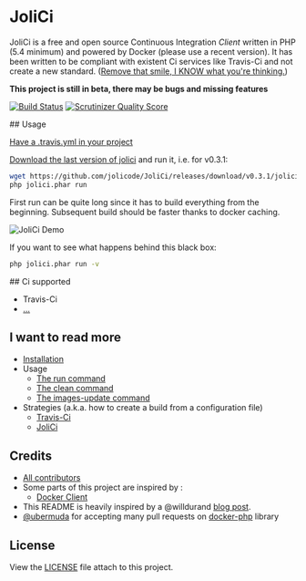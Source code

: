 # JoliCi

JoliCi is a free and open source Continuous Integration _Client_ written in PHP (5.4 minimum) and powered by Docker (please use a recent version). It has been written to be compliant 
with existent Ci services like Travis-Ci and not create a new standard. ([Remove that smile, I KNOW what you're thinking.](http://xkcd.com/927/))

**This project is still in beta, there may be bugs and missing features**

[![Build Status](https://travis-ci.org/jolicode/JoliCi.png?branch=master)](https://travis-ci.org/jolicode/JoliCi) [![Scrutinizer Quality Score](https://scrutinizer-ci.com/g/jolicode/JoliCi/badges/quality-score.png?s=1ba180546468c07ca8fc0996dcdc4a740dcf23fc)](https://scrutinizer-ci.com/g/jolicode/JoliCi/)

## Usage

[Have a .travis.yml in your project](http://docs.travis-ci.com/user/getting-started/#Step-three%3A-Add-.travis.yml-file-to-your-repository)

[Download the last version of jolici](https://github.com/jolicode/JoliCi/releases) and run it, i.e. for v0.3.1:

```bash
wget https://github.com/jolicode/JoliCi/releases/download/v0.3.1/jolici.phar
php jolici.phar run
```

First run can be quite long since it has to build everything from the beginning. Subsequent build should be faster thanks to docker caching.

![JoliCi Demo](https://github.com/jolicode/JoliCi/raw/master/docs/jolici-terminal.gif "JoliCi Demo")

If you want to see what happens behind this black box:

```bash
php jolici.phar run -v
```

## Ci supported

* Travis-Ci
* [...](CONTRIBUTING.md)

## I want to read more

* [Installation](docs/installation.md)
* Usage
    * [The run command](docs/command/run.md)
    * [The clean command](docs/command/clean.md)
    * [The images-update command](docs/command/updates-image.md)
* Strategies (a.k.a. how to create a build from a configuration file)
    * [Travis-Ci](docs/strategies/TravisCiStrategy.md)
    * [JoliCi](docs/strategies/JoliCiStrategy.md)

## Credits

* [All contributors](https://github.com/jolicode/JoliCi/graphs/contributors)
* Some parts of this project are inspired by :
	* [Docker Client](https://github.com/dotcloud/docker/blob/master/commands.go)
* This README is heavily inspired by a @willdurand [blog post](http://williamdurand.fr/2013/07/04/on-open-sourcing-libraries/).
* [@ubermuda](https://github.com/ubermuda) for accepting many pull requests on [docker-php](https://github.com/stage1/docker-php) library

## License

View the [LICENSE](LICENSE) file attach to this project.
